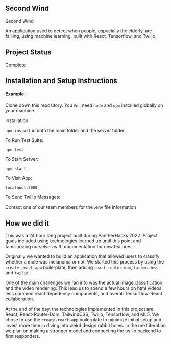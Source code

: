 ## Second Wind


Second Wind

An application used to detect when people, especially the elderly, are failling, using machine learning, built with React, Tensorflow, snd Twilio.

## Project Status
Complete


## Installation and Setup Instructions


#### Example:  

Clone down this repository. You will need `node` and `npm` installed globally on your machine.  

Installation:

`npm install` in both the main folder and the server folder

To Run Test Suite:  

`npm test`  

To Start Server:

`npm start`  

To Visit App:

`localhost:3000`  

To Send Twilio Messages:

Contact one of our team members for the .env file information

## How we did it 

This was a 24 hour long project built during PantherHacks 2022. Project goals included using technologies learned up until this point and familiarizing ourselves with documentation for new features.  

Originally we wanted to build an application that allowed users to classify whether a mole was melanoma or not. We started this process by using the `create-react-app` boilerplate, then adding `react-router-dom`, `tailwindcss`, and `twilio`.  

One of the main challenges we ran into was the actual image classification and the video rendering. This lead us to spend a few hours on html videos, less common react depedency components, and overall Tensorflow-React collaboration. 

At the end of the day, the technologies implemented in this project are React, React-Router-Dom, TailwindCSS, Twilio, Tensorflow, and ML5. We chose to use the `create-react-app` boilerplate to minimize initial setup and invest more time in diving into weird design rabbit holes. In the next iteration we plan on making a stronger model and connecting the twilio backend to first responders.
